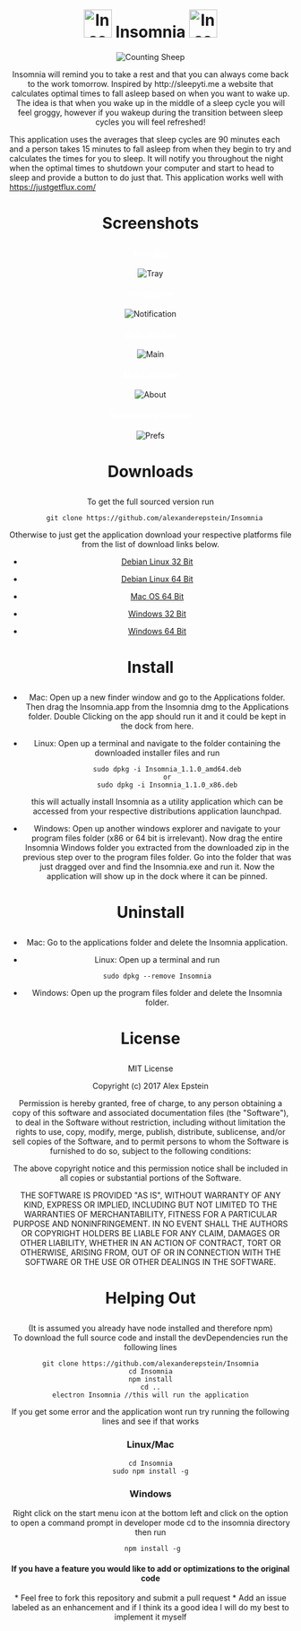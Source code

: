 # <h1 align="center"> <img src="https://github.com/alexanderepstein/Insomnia/blob/master/sleep_github.png" alt="Insomnia Logo" style="width:50px;height:50px;"> <label style="text-align:center"> Insomnia </label> <img src="https://github.com/alexanderepstein/Insomnia/blob/master/sleep_github.png" alt="Insomnia Logo" style="width:50px;height:50px;"> </h1>

<p align="center"><img  src="https://github.com/alexanderepstein/Insomnia/blob/master/giphy.gif" alt="Counting Sheep"></p>

<p align="center">
Insomnia will remind you to take a rest and that you can always come back to the work tomorrow.
Inspired by http://sleepyti.me a website that calculates optimal times to fall asleep based on when you want to wake up.
The idea is that when you wake up in the middle of a sleep cycle you will feel groggy, however if you wakeup during the
transition between sleep cycles you will feel refreshed!

This application uses the averages that sleep cycles are 90 minutes each and a person takes 15 minutes to fall asleep from when they begin to try and calculates the times for you to sleep. It will notify you throughout the night when the optimal times to shutdown your computer and start to head to sleep and provide a button to do just that. This application works well with https://justgetflux.com/  
</p>

# <p align="center" > Screenshots </p>

<h4 style="color:white;text-align:center">MenuBar</h4>
<div  align="center">
 <img  src="https://github.com/alexanderepstein/Insomnia/blob/master/screenshots/Insomnia%20Tray.png?raw=true" alt="Tray">
</div>

<h4 style="color:white;text-align:center">Notification</h4>
<div align="center">
 <img  src="https://github.com/alexanderepstein/Insomnia/blob/master/screenshots/Insomnia%20Notification.png?raw=true" alt="Notification">

<h4 style="color:white;text-align:center">Main Window</h4>
 <img  src="https://github.com/alexanderepstein/Insomnia/blob/master/screenshots/Insomnia%20Main.png?raw=true" alt="Main">

<h4 style="color:white;text-align:center">About Window</h4>
 <img  src="https://github.com/alexanderepstein/Insomnia/blob/master/screenshots/Insomnia%20About.png?raw=true" alt="About">

<h4 style="color:white;text-align:center">Preferences Window </h4>
<img  src="https://github.com/alexanderepstein/Insomnia/blob/master/screenshots/Preferences.png?raw=true" alt="Prefs">


# <p align="center" > Downloads </p>
To get the full sourced version run

      git clone https://github.com/alexanderepstein/Insomnia

Otherwise to just get the application download your respective platforms file from the list of download links below.

* <a href="https://goo.gl/bqXCmt">Debian Linux 32 Bit</a>

* <a href="https://goo.gl/FbHvLh">Debian Linux 64 Bit</a>

* <a href="https://goo.gl/jMa9a5">Mac OS 64 Bit</a>

* <a href="https://goo.gl/bB61tc">Windows 32 Bit</a>

* <a href="https://goo.gl/NuzRQ0">Windows 64 Bit</a>

# <p align="center" > Install </p>

* Mac: Open up a new finder window and go to the Applications folder. Then drag the Insomnia.app from the Insomnia dmg to the Applications folder. Double Clicking on the app should run it and it could be kept in the dock from here.

* Linux: Open up a terminal and navigate to the folder containing the downloaded installer files and run

           sudo dpkg -i Insomnia_1.1.0_amd64.deb
           or
           sudo dpkg -i Insomnia_1.1.0_x86.deb
  this will actually install Insomnia as a utility application which can be accessed from your respective distributions application launchpad.

* Windows: Open up another windows explorer and navigate to your program files folder (x86 or 64 bit is irrelevant).  Now drag the entire Insomnia Windows folder you extracted  from the downloaded zip in the previous step over to the program files folder. Go into the folder that was just dragged over and find the Insomnia.exe and run it. Now the application will show up in the dock where it can be pinned.

# <p align="center" > Uninstall </p>

* Mac: Go to the applications folder and delete the Insomnia application.

* Linux: Open up a terminal and run

      sudo dpkg --remove Insomnia

* Windows: Open up the program files folder and delete the Insomnia folder.


# <p align="center" > License</p>

MIT License

Copyright (c) 2017 Alex Epstein

Permission is hereby granted, free of charge, to any person obtaining a copy of this software and associated documentation files (the "Software"), to deal in the Software without restriction, including without limitation the rights to use, copy, modify, merge, publish, distribute, sublicense, and/or sell copies of the Software, and to permit persons to whom the Software is furnished to do so, subject to the following conditions:

The above copyright notice and this permission notice shall be included in all copies or substantial portions of the Software.

THE SOFTWARE IS PROVIDED "AS IS", WITHOUT WARRANTY OF ANY KIND, EXPRESS OR IMPLIED, INCLUDING BUT NOT LIMITED TO THE WARRANTIES OF MERCHANTABILITY, FITNESS FOR A PARTICULAR PURPOSE AND NONINFRINGEMENT. IN NO EVENT SHALL THE AUTHORS OR COPYRIGHT HOLDERS BE LIABLE FOR ANY CLAIM, DAMAGES OR OTHER LIABILITY, WHETHER IN AN ACTION OF CONTRACT, TORT OR OTHERWISE, ARISING FROM, OUT OF OR IN CONNECTION WITH THE SOFTWARE OR THE USE OR OTHER DEALINGS IN THE SOFTWARE.

# <p align="center" > Helping Out </p>
<p align="center" >
(It is assumed you already have node installed and therefore npm)<br>
To download the full source code and install the devDependencies run the following lines

</p>

    git clone https://github.com/alexanderepstein/Insomnia
    cd Insomnia
    npm install
    cd ..
    electron Insomnia //this will run the application
<p align="center" >
If you get some error and the application wont run try running the following lines and see if that works

</p>

<h3 align="center"> Linux/Mac </h3>

    cd Insomnia
    sudo npm install -g


<h3 align="center"> Windows </h3>


<p align="center">
Right click on the start menu icon at the bottom left and click on the option to open a command prompt in developer mode
cd to the insomnia directory then run </p>


     npm install -g

<h4 align="center" > If you have a feature you would like to add or optimizations to the original code</h4>
   * Feel free to fork this repository and submit a pull request
   * Add an issue labeled as an enhancement and if I think its a good idea I will do my best to implement it myself
